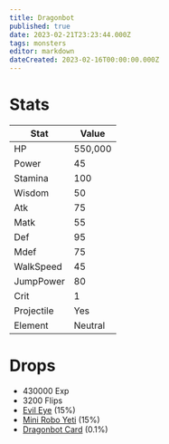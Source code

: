 ```yaml
---
title: Dragonbot
published: true
date: 2023-02-21T23:23:44.000Z
tags: monsters
editor: markdown
dateCreated: 2023-02-16T00:00:00.000Z
---
```


# Stats
|Stat|Value|
|-|-|
|HP|550,000|
|Power|45|
|Stamina|100|
|Wisdom|50|
|Atk|75|
|Matk|55|
|Def|95|
|Mdef|75|
|WalkSpeed|45|
|JumpPower|80|
|Crit|1|
|Projectile|Yes|
|Element|Neutral|

# Drops
 * 430000 Exp
 * 3200 Flips
 * [Evil Eye](/items/evil-eye.md) (15%)
 * [Mini Robo Yeti](/items/mini-robo-yeti.md) (15%)
 * [Dragonbot Card](/items/dragonbot-card.md) (0.1%)
